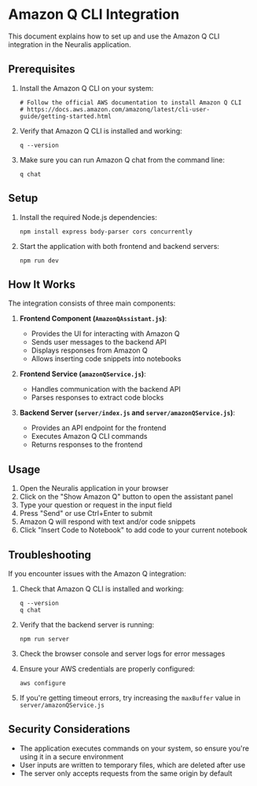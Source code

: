 # Amazon Q CLI Integration

This document explains how to set up and use the Amazon Q CLI integration in the Neuralis application.

## Prerequisites

1. Install the Amazon Q CLI on your system:
   ```
   # Follow the official AWS documentation to install Amazon Q CLI
   # https://docs.aws.amazon.com/amazonq/latest/cli-user-guide/getting-started.html
   ```

2. Verify that Amazon Q CLI is installed and working:
   ```
   q --version
   ```

3. Make sure you can run Amazon Q chat from the command line:
   ```
   q chat
   ```

## Setup

1. Install the required Node.js dependencies:
   ```
   npm install express body-parser cors concurrently
   ```

2. Start the application with both frontend and backend servers:
   ```
   npm run dev
   ```

## How It Works

The integration consists of three main components:

1. **Frontend Component (`AmazonQAssistant.js`)**: 
   - Provides the UI for interacting with Amazon Q
   - Sends user messages to the backend API
   - Displays responses from Amazon Q
   - Allows inserting code snippets into notebooks

2. **Frontend Service (`amazonQService.js`)**:
   - Handles communication with the backend API
   - Parses responses to extract code blocks

3. **Backend Server (`server/index.js` and `server/amazonQService.js`)**:
   - Provides an API endpoint for the frontend
   - Executes Amazon Q CLI commands
   - Returns responses to the frontend

## Usage

1. Open the Neuralis application in your browser
2. Click on the "Show Amazon Q" button to open the assistant panel
3. Type your question or request in the input field
4. Press "Send" or use Ctrl+Enter to submit
5. Amazon Q will respond with text and/or code snippets
6. Click "Insert Code to Notebook" to add code to your current notebook

## Troubleshooting

If you encounter issues with the Amazon Q integration:

1. Check that Amazon Q CLI is installed and working:
   ```
   q --version
   q chat
   ```

2. Verify that the backend server is running:
   ```
   npm run server
   ```

3. Check the browser console and server logs for error messages

4. Ensure your AWS credentials are properly configured:
   ```
   aws configure
   ```

5. If you're getting timeout errors, try increasing the `maxBuffer` value in `server/amazonQService.js`

## Security Considerations

- The application executes commands on your system, so ensure you're using it in a secure environment
- User inputs are written to temporary files, which are deleted after use
- The server only accepts requests from the same origin by default
